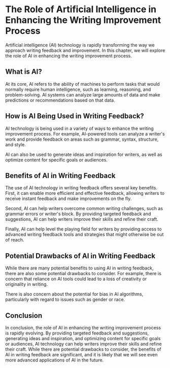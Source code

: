 The Role of Artificial Intelligence in Enhancing the Writing Improvement Process
=========================================================================================================

Artificial intelligence (AI) technology is rapidly transforming the way we approach writing feedback and improvement. In this chapter, we will explore the role of AI in enhancing the writing improvement process.

What is AI?
-----------

At its core, AI refers to the ability of machines to perform tasks that would normally require human intelligence, such as learning, reasoning, and problem-solving. AI systems can analyze large amounts of data and make predictions or recommendations based on that data.

How is AI Being Used in Writing Feedback?
-----------------------------------------

AI technology is being used in a variety of ways to enhance the writing improvement process. For example, AI-powered tools can analyze a writer's work and provide feedback on areas such as grammar, syntax, structure, and style.

AI can also be used to generate ideas and inspiration for writers, as well as optimize content for specific goals or audiences.

Benefits of AI in Writing Feedback
----------------------------------

The use of AI technology in writing feedback offers several key benefits. First, it can enable more efficient and effective feedback, allowing writers to receive instant feedback and make improvements on the fly.

Second, AI can help writers overcome common writing challenges, such as grammar errors or writer's block. By providing targeted feedback and suggestions, AI can help writers improve their skills and refine their craft.

Finally, AI can help level the playing field for writers by providing access to advanced writing feedback tools and strategies that might otherwise be out of reach.

Potential Drawbacks of AI in Writing Feedback
---------------------------------------------

While there are many potential benefits to using AI in writing feedback, there are also some potential drawbacks to consider. For example, there is concern that reliance on AI tools could lead to a loss of creativity or originality in writing.

There is also concern about the potential for bias in AI algorithms, particularly with regard to issues such as gender or race.

Conclusion
----------

In conclusion, the role of AI in enhancing the writing improvement process is rapidly evolving. By providing targeted feedback and suggestions, generating ideas and inspiration, and optimizing content for specific goals or audiences, AI technology can help writers improve their skills and refine their craft. While there are potential drawbacks to consider, the benefits of AI in writing feedback are significant, and it is likely that we will see even more advanced applications of AI in the future.
